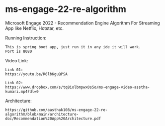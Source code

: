 # ms-engage-22-re-algorithm
Microsoft Engage 2022 - Recommendation Engine Algorithm For Streaming App like Netflix, Hotstar, etc.

Running Instruction:

	This is spring boot app, just run it in any ide it will work.
	Port is 8080

Video Link:

	Link 01:
	https://youtu.be/R6lbKguQPSA

	Link 02:
	https://www.dropbox.com/s/tq8iolbmpwx0s5o/ms-engage-video-asstha-kumari.mp4?dl=0

Architecture:

	https://github.com/aasthak108/ms-engage-22-re-algorithm/blob/main/architecture-doc/Recommendation%20App%20Architecture.pdf
